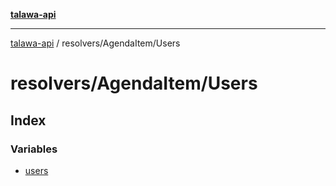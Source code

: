 [**talawa-api**](../../../README.md)

***

[talawa-api](../../../modules.md) / resolvers/AgendaItem/Users

# resolvers/AgendaItem/Users

## Index

### Variables

- [users](variables/users.md)
